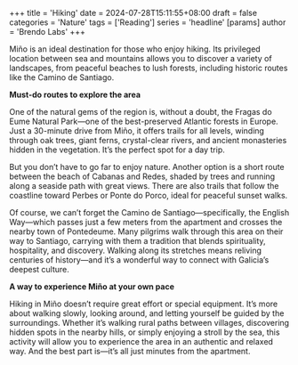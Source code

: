 +++
title = 'Hiking'
date = 2024-07-28T15:11:55+08:00
draft = false
categories = 'Nature'
tags = ['Reading']
series = 'headline'
[params]
  author = 'Brendo Labs'
+++

Miño is an ideal destination for those who enjoy hiking. Its privileged location between sea and mountains allows you to discover a variety of landscapes, from peaceful beaches to lush forests, including historic routes like the Camino de Santiago.

<!--more-->

<b>Must-do routes to explore the area</b>

One of the natural gems of the region is, without a doubt, the Fragas do Eume Natural Park—one of the best-preserved Atlantic forests in Europe. Just a 30-minute drive from Miño, it offers trails for all levels, winding through oak trees, giant ferns, crystal-clear rivers, and ancient monasteries hidden in the vegetation. It’s the perfect spot for a day trip.

But you don’t have to go far to enjoy nature. Another option is a short route between the beach of Cabanas and Redes, shaded by trees and running along a seaside path with great views. There are also trails that follow the coastline toward Perbes or Ponte do Porco, ideal for peaceful sunset walks.

Of course, we can’t forget the Camino de Santiago—specifically, the English Way—which passes just a few meters from the apartment and crosses the nearby town of Pontedeume. Many pilgrims walk through this area on their way to Santiago, carrying with them a tradition that blends spirituality, hospitality, and discovery. Walking along its stretches means reliving centuries of history—and it’s a wonderful way to connect with Galicia’s deepest culture.

<b>A way to experience Miño at your own pace</b>

Hiking in Miño doesn’t require great effort or special equipment. It’s more about walking slowly, looking around, and letting yourself be guided by the surroundings. Whether it’s walking rural paths between villages, discovering hidden spots in the nearby hills, or simply enjoying a stroll by the sea, this activity will allow you to experience the area in an authentic and relaxed way. And the best part is—it’s all just minutes from the apartment.